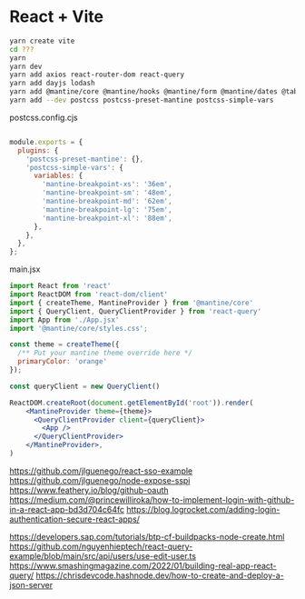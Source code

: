 # React + Vite

```sh
yarn create vite
cd ???
yarn
yarn dev
yarn add axios react-router-dom react-query
yarn add dayjs lodash
yarn add @mantine/core @mantine/hooks @mantine/form @mantine/dates @tabler/icons-react @mantine/modals @mantine/notifications @mantinex/dev-icons
yarn add --dev postcss postcss-preset-mantine postcss-simple-vars
```

postcss.config.cjs
```js

module.exports = {
  plugins: {
    'postcss-preset-mantine': {},
    'postcss-simple-vars': {
      variables: {
        'mantine-breakpoint-xs': '36em',
        'mantine-breakpoint-sm': '48em',
        'mantine-breakpoint-md': '62em',
        'mantine-breakpoint-lg': '75em',
        'mantine-breakpoint-xl': '88em',
      },
    },
  },
};
```

main.jsx
```jsx
import React from 'react'
import ReactDOM from 'react-dom/client'
import { createTheme, MantineProvider } from '@mantine/core'
import { QueryClient, QueryClientProvider } from 'react-query'
import App from './App.jsx'
import '@mantine/core/styles.css';

const theme = createTheme({
  /** Put your mantine theme override here */
  primaryColor: 'orange'
});

const queryClient = new QueryClient()

ReactDOM.createRoot(document.getElementById('root')).render(
    <MantineProvider theme={theme}>
      <QueryClientProvider client={queryClient}>
        <App />
      </QueryClientProvider>
    </MantineProvider>,
)
```

https://github.com/jlguenego/react-sso-example
https://github.com/jlguenego/node-expose-sspi
https://www.feathery.io/blog/github-oauth
https://medium.com/@princewilliroka/how-to-implement-login-with-github-in-a-react-app-bd3d704c64fc
https://blog.logrocket.com/adding-login-authentication-secure-react-apps/

https://developers.sap.com/tutorials/btp-cf-buildpacks-node-create.html
https://github.com/nguyenhieptech/react-query-example/blob/main/src/api/users/use-edit-user.ts
https://www.smashingmagazine.com/2022/01/building-real-app-react-query/
https://chrisdevcode.hashnode.dev/how-to-create-and-deploy-a-json-server